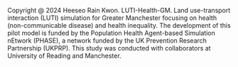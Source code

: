 Copyright @ 2024 Heeseo Rain Kwon.
LUTI-Health-GM. Land use-transport interaction (LUTI) simulation for Greater Manchester focusing on health (non-communicable disease) and health inequality.
The development of this pilot model is funded by the Population Health Agent-based Simulation nEtwork (PHASE), a network funded by the UK Prevention Research Partnership (UKPRP).
This study was conducted with collaborators at University of Reading and Manchester.
